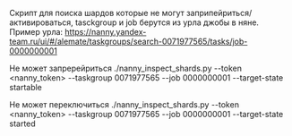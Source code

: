 Скрипт для поиска шардов которые не могут заприпейриться/активироваться, tasckgroup и job берутся из урла джобы в няне.
Пример урла:
https://nanny.yandex-team.ru/ui/#/alemate/taskgroups/search-0071977565/tasks/job-0000000001

Не может запререйриться
./nanny_inspect_shards.py --token <nanny_token> --taskgroup 0071977565 --job 0000000001  --target-state startable

Не может переключиться
./nanny_inspect_shards.py --token <nanny_token> --taskgroup 0071977565 --job 0000000001  --target-state started

